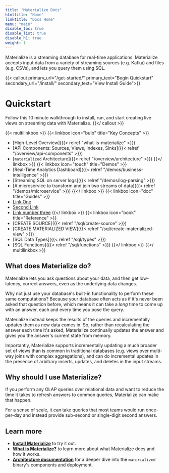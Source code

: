 ```yaml
---
title: "Materialize Docs"
htmltitle: "Home"
linktitle: "Docs Home"
menu: "main"
disable_toc: true
disable_list: true
disable_h1: true
weight: 1
---
```


Materialize is a streaming database for real-time applications. Materialize
accepts input data from a variety of streaming sources (e.g. Kafka) and files
(e.g. CSVs), and lets you query them using SQL.

{{< callout primary_url="/get-started/" primary_text="Begin Quickstart" secondary_url="/install/" secondary_text="View Install Guide">}}
  # Quickstart

  Follow this 10 minute walkthrough to install, run, and start creating live views on streaming data with Materialize.
{{</ callout >}}

{{< multilinkbox >}}
{{< linkbox icon="bulb" title="Key Concepts" >}}
- [High-Level Overview]({{< relref "what-is-materialize" >}})
- [API Components: Sources, Views, Indexes, Sinks]({{< relref "/overview/api-components" >}})
- [`materialized` Architecture]({{< relref "/overview/architecture" >}})
{{</ linkbox >}}
{{< linkbox icon="touch" title="Demos" >}}
- [Real-Time Analytics Dashboard]({{< relref "/demos/business-intelligence" >}})
- [Streaming SQL on server logs]({{< relref "/demos/log-parsing" >}})
- [A microservice to transform and join two streams of data]({{< relref "/demos/microservice" >}})
{{</ linkbox >}}
{{< linkbox icon="doc" title="Guides" >}}
- [Link One](#)
- [Second Link](#)
- [Link number three](#)
{{</ linkbox >}}
{{< linkbox icon="book" title="Reference" >}}
- [CREATE SOURCE]({{< relref "/sql/create-source" >}})
- [CREATE MATERIALIZED VIEW]({{< relref "/sql/create-materialized-view" >}})
- [SQL Data Types]({{< relref "/sql/types" >}})
- [SQL Functions]({{< relref "/sql/functions" >}})
{{</ linkbox >}}
{{</ multilinkbox >}}

## What does Materialize do?

Materialize lets you ask questions about your data, and then get low-latency,
correct answers, even as the underlying data changes.

Why not just use your database's built-in functionality to perform these same
computations? Because your database often acts as if it's never been asked that
question before, which means it can take a _long_ time to come up with an
answer, each and every time you pose the query.

Materialize instead keeps the results of the queries and incrementally updates
them as new data comes in. So, rather than recalculating the answer each time
it's asked, Materialize continually updates the answer and gives you the
answer's current state from memory.

Importantly, Materialize supports incrementally updating a much broader set of
views than is common in traditional databases (e.g. views over multi-way joins
with complex aggregations), and can do incremental updates in the presence of
arbitrary inserts, updates, and deletes in the input streams.

## Why should I use Materialize?

If you perform any OLAP queries over relational data and want to reduce the time
it takes to refresh answers to common queries, Materialize can make that happen.

For a sense of scale, it can take queries that most teams would run once-per-day
and instead provide sub-second or single-digit second answers.

## Learn more

- [**Install Materialize**](./install) to try it out.
- [**What is Materialize?**](./overview/what-is-materialize) to learn more about what Materialize does and how it works.
- [**Architecture documentation**](./overview/architecture) for a deeper dive into the `materialized` binary's components and deployment.
